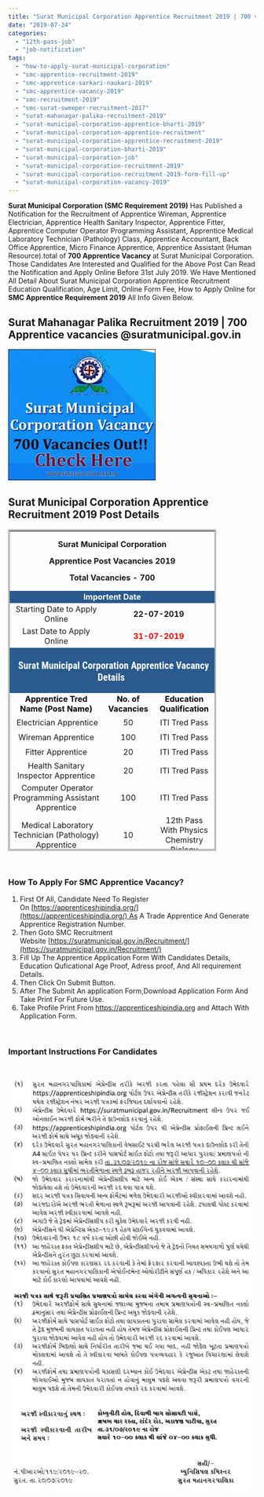 ```yaml
---
title: "Surat Municipal Corporation Apprentice Recruitment 2019 | 700 vacancies"
date: "2019-07-24"
categories: 
  - "12th-pass-job"
  - "job-notification"
tags: 
  - "how-to-apply-surat-municipal-corporation"
  - "smc-apprentice-recruitment-2019"
  - "smc-apprentice-sarkari-naukari-2019"
  - "smc-apprentice-vacancy-2019"
  - "smc-recruitment-2019"
  - "smc-surat-sweeper-recruitment-2017"
  - "surat-mahanagar-palika-recruitment-2019"
  - "surat-municipal-corporation-apprentice-bharti-2019"
  - "surat-municipal-corporation-apprentice-recruitment"
  - "surat-municipal-corporation-apprentice-recruitment-2019"
  - "surat-municipal-corporation-bharti-2019"
  - "surat-municipal-corporation-job"
  - "surat-municipal-corporation-recruitment-2019"
  - "surat-municipal-corporation-recruitment-2019-form-fill-up"
  - "surat-municipal-corporation-vacancy-2019"
---
```


**Surat Municipal Corporation (SMC Requirement 2019)** Has Published a Notification for the Recruitment of Apprentice Wireman, Apprentice Electrician, Apprentice Health Sanitary Inspector, Apprentice Fitter, Apprentice Computer Operator Programming Assistant, Apprentice Medical Laboratory Technician (Pathology) Class, Apprentice Accountant, Back Office Apprentice, Micro Finance Apprentice, Apprentice Assistant (Human Resource).total of **700 Apprentice Vacancy** at Surat Municipal Corporation. Those Candidates Are Interested and Qualified for the Above Post Can Read the Notification and Apply Online Before 31st July 2019. We Have Mentioned All Detail About Surat Municipal Corporation Apprentice Recruitment Education Qualification, Age Limit, Online Form Fee, How to Apply Online for **SMC Apprentice Requirement 2019** All Info Given Below.

## Surat Mahanagar Palika Recruitment 2019 | 700 Apprentice vacancies @suratmunicipal.gov.in

![Surat Municipal Corporation Apprentice](images/Surat-Municipal-Corporation-Vacancy-2019-300x267.jpg)

## **Surat Municipal Corporation Apprentice Recruitment 2019 Post Details**

<table style="height: 654px; width: 84.014%; border-collapse: collapse; border-style: double;"><tbody><tr><td style="width: 99.8612%; text-align: center;" colspan="3"><p style="text-align: center;"><span style="font-size: 12pt;"><strong>Surat Municipal Corporation</strong></span></p><p style="text-align: center;"><span style="font-size: 12pt;"><strong>Apprentice Post Vacancies&nbsp;2019</strong></span></p><p style="text-align: center;"><span style="font-size: 12pt;"><strong>Total Vacancies - 700</strong></span></p></td></tr><tr><td style="width: 99.8612%; background-color: #2a5a8e; text-align: center;" colspan="3"><span style="font-size: 12pt; color: #ffffff;"><strong>Importent Date</strong></span></td></tr><tr><td style="text-align: center; width: 47.7779%;"><span style="font-size: 12pt;">Starting Date to Apply Online</span></td><td style="text-align: center; width: 52.0833%;" colspan="2"><span style="font-size: 12pt;"><strong>22-07-2019</strong></span></td></tr><tr><td style="text-align: center; width: 47.7779%;"><span style="font-size: 12pt;">Last Date to Apply Online</span></td><td style="text-align: center; width: 52.0833%;" colspan="2"><span style="font-size: 12pt; color: #ff0000;"><strong>31-07-2019</strong></span></td></tr><tr><td style="width: 99.8612%; background-color: #2a5a8e; text-align: center;" colspan="3"><h3><span style="color: #ffffff;"><span style="font-size: 15pt;"><strong>&nbsp;</strong></span><strong style="font-family: 'Roboto Condensed', sans-serif; font-size: 20px;">Surat Municipal Corporation Apprentice Vacancy Details</strong><strong style="font-size: 12pt;">&nbsp;</strong></span></h3></td></tr><tr style="height: 24px;"><td style="width: 47.7779%; height: 24px; text-align: center;"><span style="font-size: 12pt; color: #000000;"><strong>Apprentice Tred Name (Post Name)</strong></span></td><td style="width: 23.611%; height: 24px; text-align: center;"><span style="font-size: 12pt; color: #000000;"><strong>No. of Vacancies</strong></span></td><td style="width: 28.4723%; height: 24px; text-align: center;"><span style="font-size: 12pt; color: #000000;"><strong>Education Qualification</strong></span></td></tr><tr style="height: 25px;"><td style="width: 47.7779%; text-align: center; height: 25px;"><span style="font-size: 12pt;">&nbsp;Electrician Apprentice</span></td><td style="width: 23.611%; text-align: center; height: 25px;"><span style="font-size: 12pt;">50</span></td><td style="width: 28.4723%; text-align: center; height: 25px;"><span style="font-size: 12pt;">ITI Tred Pass</span></td></tr><tr style="height: 25px;"><td style="width: 47.7779%; text-align: center; height: 25px;"><span style="font-size: 12pt;">Wireman Apprentice</span></td><td style="width: 23.611%; text-align: center; height: 25px;"><span style="font-size: 12pt;">100</span></td><td style="width: 28.4723%; text-align: center; height: 25px;"><span style="font-size: 12pt;">ITI Tred Pass</span></td></tr><tr style="height: 25px;"><td style="width: 47.7779%; text-align: center; height: 25px;"><span style="font-size: 12pt;">Fitter Apprentice</span></td><td style="width: 23.611%; text-align: center; height: 25px;"><span style="font-size: 12pt;">20</span></td><td style="width: 28.4723%; text-align: center; height: 25px;"><span style="font-size: 12pt;">ITI Tred Pass</span></td></tr><tr style="height: 25px;"><td style="width: 47.7779%; text-align: center; height: 25px;"><span style="font-size: 12pt;">Health Sanitary Inspector Apprentice</span></td><td style="width: 23.611%; text-align: center; height: 25px;"><span style="font-size: 12pt;">20</span></td><td style="width: 28.4723%; text-align: center; height: 25px;"><span style="font-size: 12pt;">ITI Tred Pass</span></td></tr><tr style="height: 50px;"><td style="width: 47.7779%; text-align: center; height: 50px;"><span style="font-size: 12pt;">&nbsp;Computer Operator Programming Assistant Apprentice</span></td><td style="width: 23.611%; text-align: center; height: 50px;"><span style="font-size: 12pt;">100</span></td><td style="width: 28.4723%; text-align: center; height: 50px;"><span style="font-size: 12pt;">ITI Tred Pass</span></td></tr><tr style="height: 50px;"><td style="width: 47.7779%; text-align: center; height: 50px;"><span style="font-size: 12pt;">&nbsp;Medical Laboratory Technician (Pathology) Apprentice</span></td><td style="width: 23.611%; text-align: center; height: 50px;"><span style="font-size: 12pt;">10</span></td><td style="width: 28.4723%; text-align: center; height: 50px;"><span style="font-size: 12pt;">12th Pass With Physics Chemistry Biology</span></td></tr><tr style="height: 25px;"><td style="width: 47.7779%; text-align: center; height: 25px;"><span style="font-size: 12pt;">&nbsp;Accountant Apprentice</span></td><td style="width: 23.611%; text-align: center; height: 25px;"><span style="font-size: 12pt;">170</span></td><td style="width: 28.4723%; text-align: center; height: 25px;"><span style="font-size: 12pt;">12th Pass</span></td></tr><tr style="height: 25px;"><td style="width: 47.7779%; text-align: center; height: 25px;"><span style="font-size: 12pt;">Back Office Apprentice</span></td><td style="width: 23.611%; text-align: center; height: 25px;"><span style="font-size: 12pt;">170</span></td><td style="width: 28.4723%; text-align: center; height: 25px;"><span style="font-size: 12pt;">-</span></td></tr><tr style="height: 50px;"><td style="width: 47.7779%; text-align: center; height: 50px;"><span style="font-size: 12pt;">Apprentice Assistant (Human Resource)</span></td><td style="width: 23.611%; text-align: center; height: 50px;"><span style="font-size: 12pt;">50</span></td><td style="width: 28.4723%; text-align: center; height: 50px;"><span style="font-size: 12pt;">B.A/B.B.A</span></td></tr><tr style="height: 25px;"><td style="width: 47.7779%; text-align: center; height: 25px;"><span style="font-size: 12pt;">Micro Finance Apprentice</span></td><td style="width: 23.611%; text-align: center; height: 25px;"><span style="font-size: 12pt;">10</span></td><td style="width: 28.4723%; text-align: center; height: 25px;"><span style="font-size: 12pt;">12th Pass</span></td></tr><tr style="height: 30px;"><td style="width: 99.8612%; height: 30px; background-color: #2a5a8e; text-align: center;" colspan="3"><h3 style="text-align: center;"><span style="color: #ffffff;"><strong>Important links For SMC Apprentice Vacancy</strong></span></h3></td></tr><tr style="height: 25px;"><td style="width: 47.7779%; text-align: center; height: 25px;"><span style="font-size: 12pt;"><strong>&nbsp;Registration</strong></span></td><td style="width: 52.0833%; text-align: center; height: 25px;" colspan="2"><span style="font-size: 12pt;"><span style="color: #ff0000;"><strong><a style="color: #ff0000;" href="https://apprenticeshipindia.org/candidate-registration" target="_blank" rel="noopener noreferrer">Click Here</a></strong></span></span></td></tr><tr style="height: 25px;"><td style="width: 47.7779%; text-align: center; height: 25px;"><span style="font-size: 12pt;"><strong>Apprentice Apply Online</strong></span></td><td style="width: 52.0833%; text-align: center; height: 25px;" colspan="2"><span style="font-size: 12pt;"><span style="color: #ff0000;"><strong><a style="color: #ff0000;" href="https://suratmunicipal.gov.in/Recruitment/ApplyJob.aspx" target="_blank" rel="noopener noreferrer">Click Here</a></strong></span></span></td></tr><tr style="height: 25px;"><td style="width: 47.7779%; text-align: center; height: 25px;"><span style="font-size: 12pt;"><strong>Official Notification</strong></span></td><td style="width: 52.0833%; text-align: center; height: 25px;" colspan="2"><span style="font-size: 12pt;"><span style="color: #ff0000;"><strong><a style="color: #ff0000;" href="https://freegovtjobalert.in/wp-content/uploads/2019/07/surat-municipal-corporation-apprentice-vacancy-notification-PDF.pdf" target="_blank" rel="noopener noreferrer">Click Here</a></strong></span></span></td></tr><tr style="height: 25px;"><td style="width: 47.7779%; text-align: center; height: 25px;"><span style="font-size: 12pt;"><strong>Official Website</strong></span></td><td style="width: 52.0833%; text-align: center; height: 25px;" colspan="2"><span style="font-size: 12pt;"><span style="color: #ff0000;"><strong><a style="color: #ff0000;" href="www.suratmunicipal.gov.in" target="_blank" rel="noopener noreferrer">www.suratmunicipal.gov.in</a></strong></span></span></td></tr></tbody></table>

 

### **How To Apply For SMC Apprentice Vacancy?**

1. First Of All, Candidate Need To Register On [https://apprenticeshipindia.org/](https://apprenticeshipindia.org/) As A Trade Apprentice And Generate Apprentice Registration Number.
2. Then Goto SMC Recruitment Website [https://suratmunicipal.gov.in/Recruitment/](https://suratmunicipal.gov.in/Recruitment/) 
3. Fill Up The Apprentice Application Form With Candidates Details, Education Quficational Age Proof, Adress proof, And All requirement Details.
4. Then Click On Submit Button.
5. After The Submit An application Form,Download Application Form And Take Print For Future Use.
6. Take Profile Print From https://apprenticeshipindia.org and Attach With Application Form.

 

### **Important Instructions For Candidates**

 

![Surat Municipal Corporation Apprentice](images/Surat-Municipal-Corporation-Recruitment.jpg)
